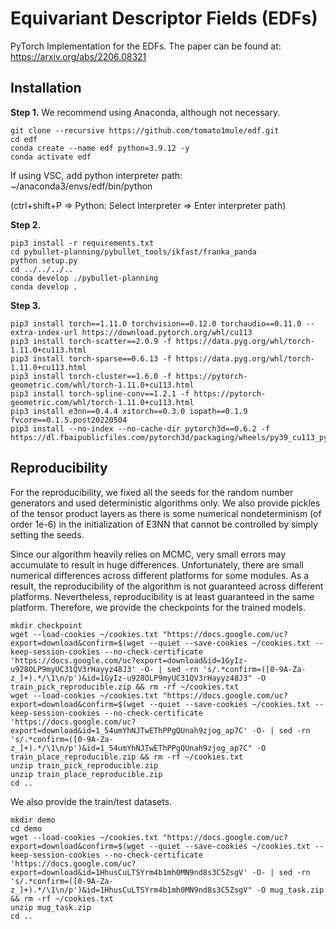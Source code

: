 # Equivariant Descriptor Fields (EDFs)
PyTorch Implementation for the EDFs.
The paper can be found at: https://arxiv.org/abs/2206.08321

## Installation

**Step 1.** We recommend using Anaconda, although not necessary.
```shell
git clone --recursive https://github.com/tomato1mule/edf.git
cd edf
conda create --name edf python=3.9.12 -y
conda activate edf
```
If using VSC, add python interpreter path: ~/anaconda3/envs/edf/bin/python

(ctrl+shift+P => Python: Select Interpreter => Enter interpreter path)

**Step 2.**
```shell
pip3 install -r requirements.txt
cd pybullet-planning/pybullet_tools/ikfast/franka_panda
python setup.py
cd ../../../..
conda develop ./pybullet-planning
conda develop .
```

**Step 3.**
```shell
pip3 install torch==1.11.0 torchvision==0.12.0 torchaudio==0.11.0 --extra-index-url https://download.pytorch.org/whl/cu113
pip3 install torch-scatter==2.0.9 -f https://data.pyg.org/whl/torch-1.11.0+cu113.html
pip3 install torch-sparse==0.6.13 -f https://data.pyg.org/whl/torch-1.11.0+cu113.html
pip3 install torch-cluster==1.6.0 -f https://pytorch-geometric.com/whl/torch-1.11.0+cu113.html
pip3 install torch-spline-conv==1.2.1 -f https://pytorch-geometric.com/whl/torch-1.11.0+cu113.html
pip3 install e3nn==0.4.4 xitorch==0.3.0 iopath==0.1.9 fvcore==0.1.5.post20220504
pip3 install --no-index --no-cache-dir pytorch3d==0.6.2 -f https://dl.fbaipublicfiles.com/pytorch3d/packaging/wheels/py39_cu113_pyt1110/download.html
```

## Reproducibility
For the reproducibility, we fixed all the seeds for the random number generators and used deterministic algorithms only.
We also provide pickles of the tensor product layers as there is some numerical nondeterminism (of order 1e-6) in the initialization of E3NN that cannot be controlled by simply setting the seeds.

Since our algorithm heavily relies on MCMC, very small errors may accumulate to result in huge differences.
Unfortunately, there are small numerical differences across different platforms for some modules.
As a result, the reproducibility of the algorithm is not guaranteed across different platforms.
Nevertheless, reproducibility is at least guaranteed in the same platform.
Therefore, we provide the checkpoints for the trained models. 
```shell
mkdir checkpoint
wget --load-cookies ~/cookies.txt "https://docs.google.com/uc?export=download&confirm=$(wget --quiet --save-cookies ~/cookies.txt --keep-session-cookies --no-check-certificate 'https://docs.google.com/uc?export=download&id=1GyIz-u928OLP9myUC31QV3rHayyz48J3' -O- | sed -rn 's/.*confirm=([0-9A-Za-z_]+).*/\1\n/p')&id=1GyIz-u928OLP9myUC31QV3rHayyz48J3" -O train_pick_reproducible.zip && rm -rf ~/cookies.txt
wget --load-cookies ~/cookies.txt "https://docs.google.com/uc?export=download&confirm=$(wget --quiet --save-cookies ~/cookies.txt --keep-session-cookies --no-check-certificate 'https://docs.google.com/uc?export=download&id=1_54umYhNJTwEThPPgQUnah9zjog_ap7C' -O- | sed -rn 's/.*confirm=([0-9A-Za-z_]+).*/\1\n/p')&id=1_54umYhNJTwEThPPgQUnah9zjog_ap7C" -O train_place_reproducible.zip && rm -rf ~/cookies.txt
unzip train_pick_reproducible.zip
unzip train_place_reproducible.zip
cd ..
```
We also provide the train/test datasets.
```shell
mkdir demo
cd demo
wget --load-cookies ~/cookies.txt "https://docs.google.com/uc?export=download&confirm=$(wget --quiet --save-cookies ~/cookies.txt --keep-session-cookies --no-check-certificate 'https://docs.google.com/uc?export=download&id=1HhusCuLTSYrm4b1mh0MN9nd8s3C5ZsgV' -O- | sed -rn 's/.*confirm=([0-9A-Za-z_]+).*/\1\n/p')&id=1HhusCuLTSYrm4b1mh0MN9nd8s3C5ZsgV" -O mug_task.zip && rm -rf ~/cookies.txt
unzip mug_task.zip 
cd ..
```





